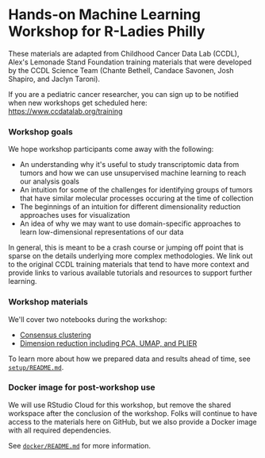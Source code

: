 # Hands-on Machine Learning Workshop for R-Ladies Philly

These materials are adapted from Childhood Cancer Data Lab (CCDL), Alex's Lemonade Stand Foundation training materials that were developed by the CCDL Science Team (Chante Bethell, Candace Savonen, Josh Shapiro, and Jaclyn Taroni).

If you are a pediatric cancer researcher, you can sign up to be notified when new workshops get scheduled here: https://www.ccdatalab.org/training

### Workshop goals

We hope workshop participants come away with the following:

* An understanding why it's useful to study transcriptomic data from tumors and how we can use unsupervised machine learning to reach our analysis goals
* An intuition for some of the challenges for identifying groups of tumors that have similar molecular processes occuring at the time of collection
* The beginnings of an intuition for different dimensionality reduction approaches uses for visualization
* An idea of why we may want to use domain-specific approaches to learn low-dimensional representations of our data

In general, this is meant to be a crash course or jumping off point that is sparse on the details underlying more complex methodologies.
We link out to the original CCDL training materials that tend to have more context and provide links to various available tutorials and resources to support further learning.

### Workshop materials

We'll cover two notebooks during the workshop:

* [Consensus clustering](https://jaclyn-taroni.github.io/2020-rladies-phl-ml/01-consensus-clustering.nb.html)
* [Dimension reduction including PCA, UMAP, and PLIER](https://jaclyn-taroni.github.io/2020-rladies-phl-ml/02-dimension-reduction.nb.html)

To learn more about how we prepared data and results ahead of time, see [`setup/README.md`](setup/README.md).

### Docker image for post-workshop use

We will use RStudio Cloud for this workshop, but remove the shared workspace after the conclusion of the workshop.
Folks will continue to have access to the materials here on GitHub, but we also provide a Docker image with all required dependencies.

See [`docker/README.md`](docker/README.md) for more information.

